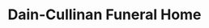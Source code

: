 ---
title: "Dain-Cullinan Funeral Home"
url: /oswego/dain-cullinan-funeral-home/
shop: Bestattungen
---